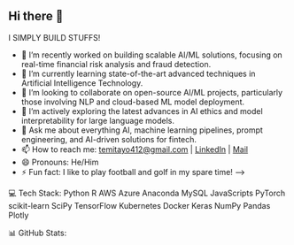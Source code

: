 ## Hi there 👋
I SIMPLY BUILD STUFFS!

- 🔭 I’m recently worked on building scalable AI/ML solutions, focusing on real-time financial risk analysis and fraud detection.
- 🌱 I’m currently learning state-of-the-art advanced techniques in Artificial Intelligence Technology.
- 👯 I’m looking to collaborate on open-source AI/ML projects, particularly those involving NLP and cloud-based ML model deployment.
- 🤔 I’m actively exploring the latest advances in AI ethics and model interpretability for large language models.
- 💬 Ask me about everything AI, machine learning pipelines, prompt engineering, and AI-driven solutions for fintech.
- 📫 How to reach me: temitayo412@gmail.com | [LinkedIn](https://www.linkedin.com/in/temitayoAb) | [Mail](temitayoabionahq@gmail.com)
- 😄 Pronouns: He/Him
- ⚡ Fun fact: I like to play football and golf in my spare time!
-->

💻 Tech Stack:
Python R AWS Azure Anaconda MySQL JavaScripts  PyTorch scikit-learn SciPy TensorFlow Kubernetes Docker Keras NumPy Pandas Plotly

📊 GitHub Stats:
